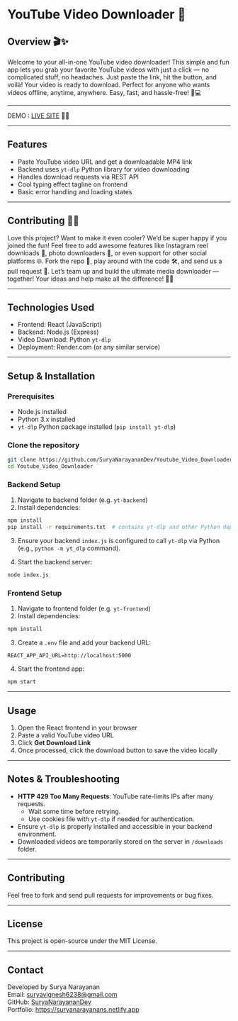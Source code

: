 # YouTube Video Downloader 🚀


## Overview 🎬✨

Welcome to your all-in-one YouTube video downloader! This simple and fun app lets you grab your favorite YouTube videos with just a click — no complicated stuff, no headaches. Just paste the link, hit the button, and voilà! Your video is ready to download. Perfect for anyone who wants videos offline, anytime, anywhere. Easy, fast, and hassle-free! 🚀💻

---
DEMO : [LIVE SITE](https://downysite.vercel.app) 🧑‍🚀


---

## Features

- Paste YouTube video URL and get a downloadable MP4 link  
- Backend uses `yt-dlp` Python library for video downloading  
- Handles download requests via REST API  
- Cool typing effect tagline on frontend  
- Basic error handling and loading states  

---

## Contributing 🙌🎉

Love this project? Want to make it even cooler? We’d be super happy if you joined the fun! Feel free to add awesome features like Instagram reel downloads 🎥, photo downloaders 📸, or even support for other social platforms 🌐. Fork the repo 🍴, play around with the code 🛠️, and send us a pull request 📩. Let’s team up and build the ultimate media downloader — together! Your ideas and help make all the difference! 💪🔥


---

## Technologies Used

- Frontend: React (JavaScript)  
- Backend: Node.js (Express)  
- Video Download: Python `yt-dlp`  
- Deployment: Render.com (or any similar service)  

---

## Setup & Installation

### Prerequisites

- Node.js installed  
- Python 3.x installed  
- `yt-dlp` Python package installed (`pip install yt-dlp`)  

### Clone the repository

```bash
git clone https://github.com/SuryaNarayananDev/Youtube_Video_Downloader.git
cd Youtube_Video_Downloader
```

### Backend Setup

1. Navigate to backend folder (e.g. `yt-backend`)  
2. Install dependencies:

```bash
npm install
pip install -r requirements.txt  # contains yt-dlp and other Python dependencies
```

3. Ensure your backend `index.js` is configured to call `yt-dlp` via Python (e.g., `python -m yt_dlp` command).

4. Start the backend server:

```bash
node index.js
```

### Frontend Setup

1. Navigate to frontend folder (e.g. `yt-frontend`)  
2. Install dependencies:

```bash
npm install
```

3. Create a `.env` file and add your backend URL:

```
REACT_APP_API_URL=http://localhost:5000
```

4. Start the frontend app:

```bash
npm start
```

---

## Usage

1. Open the React frontend in your browser  
2. Paste a valid YouTube video URL  
3. Click **Get Download Link**  
4. Once processed, click the download button to save the video locally  

---

## Notes & Troubleshooting

- **HTTP 429 Too Many Requests**: YouTube rate-limits IPs after many requests.  
  - Wait some time before retrying.  
  - Use cookies file with `yt-dlp` if needed for authentication.  
- Ensure `yt-dlp` is properly installed and accessible in your backend environment.  
- Downloaded videos are temporarily stored on the server in `/downloads` folder.

---

## Contributing

Feel free to fork and send pull requests for improvements or bug fixes.

---

## License

This project is open-source under the MIT License.

---

## Contact

Developed by Surya Narayanan  
Email: suryavignesh6238@gmail.com  
GitHub: [SuryaNarayananDev](https://github.com/SuryaNarayananDev)  
Portfolio: https://suryanarayanans.netlify.app  
